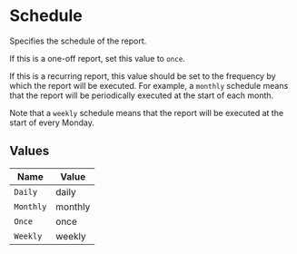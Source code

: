 # Schedule

Specifies the schedule of the report.

If this is a one-off report, set this value to `once`.

If this is a recurring report, this value should be set to the
frequency by which the report will be executed. For example, a
`monthly` schedule means that the report will be periodically
executed at the start of each month.

Note that a `weekly` schedule means that the report will be
executed at the start of every Monday.


## Values

| Name      | Value     |
| --------- | --------- |
| `Daily`   | daily     |
| `Monthly` | monthly   |
| `Once`    | once      |
| `Weekly`  | weekly    |